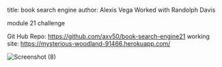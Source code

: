 title: book search engine
author: Alexis Vega
Worked with Randolph Davis

module 21 challenge



Git Hub Repo:
https://github.com/axv50/book-search-engine21
working site:
 https://mysterious-woodland-91466.herokuapp.com/
 
 ![Screenshot (8)](https://user-images.githubusercontent.com/82627683/138023226-69e454f4-e17e-40d3-870e-d144f4da4414.png)

